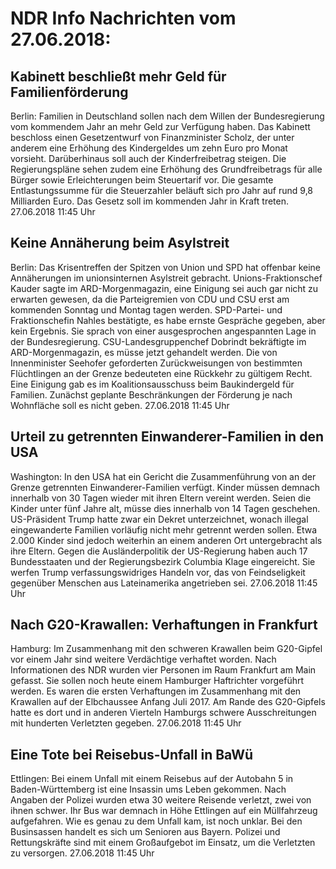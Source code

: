 # NDR Info Nachrichten vom 27.06.2018:


## Kabinett beschließt mehr Geld für Familienförderung
Berlin: Familien in Deutschland sollen nach dem Willen der Bundesregierung vom kommendem Jahr an mehr Geld zur Verfügung haben. Das Kabinett beschloss einen Gesetzentwurf von Finanzminister Scholz, der unter anderem eine Erhöhung des Kindergeldes um zehn Euro pro Monat vorsieht. Darüberhinaus soll auch der Kinderfreibetrag steigen. Die Regierungspläne sehen zudem eine Erhöhung des Grundfreibetrags für alle Bürger sowie Erleichterungen beim Steuertarif vor. Die gesamte Entlastungssumme für die Steuerzahler beläuft sich pro Jahr auf rund 9,8 Milliarden Euro. Das Gesetz soll im kommenden Jahr in Kraft treten. 27.06.2018 11:45 Uhr 

## Keine Annäherung beim Asylstreit
Berlin: Das Krisentreffen der Spitzen von Union und SPD hat offenbar keine Annäherungen im unionsinternen Asylstreit gebracht. Unions-Fraktionschef Kauder sagte im ARD-Morgenmagazin, eine Einigung sei auch gar nicht zu erwarten gewesen, da die Parteigremien von CDU und CSU erst am kommenden Sonntag und Montag tagen werden. SPD-Partei- und Fraktionschefin Nahles bestätigte, es habe ernste Gespräche gegeben, aber kein Ergebnis. Sie sprach von einer ausgesprochen angespannten Lage in der Bundesregierung. CSU-Landesgruppenchef Dobrindt bekräftigte im ARD-Morgenmagazin, es müsse jetzt gehandelt werden. Die von Innenminister Seehofer geforderten Zurückweisungen von bestimmten Flüchtlingen an der Grenze bedeuteten eine Rückkehr zu gültigem Recht. Eine Einigung gab es im Koalitionsausschuss beim Baukindergeld für Familien. Zunächst geplante Beschränkungen der Förderung je nach Wohnfläche soll es nicht geben. 27.06.2018 11:45 Uhr 

## Urteil zu getrennten Einwanderer-Familien in den USA
Washington: In den USA hat ein Gericht die Zusammenführung von an der Grenze getrennten Einwanderer-Familien verfügt. Kinder müssen demnach innerhalb von 30 Tagen wieder mit ihren Eltern vereint werden. Seien die Kinder unter fünf Jahre alt, müsse dies innerhalb von 14 Tagen geschehen. US-Präsident Trump hatte zwar ein Dekret unterzeichnet, wonach illegal eingewanderte Familien vorläufig nicht mehr getrennt werden sollen. Etwa 2.000 Kinder sind jedoch weiterhin an einem anderen Ort untergebracht als ihre Eltern. Gegen die Ausländerpolitik der US-Regierung haben auch 17 Bundesstaaten und der Regierungsbezirk Columbia Klage eingereicht. Sie werfen Trump verfassungswidriges Handeln vor, das von Feindseligkeit gegenüber Menschen aus Lateinamerika angetrieben sei. 27.06.2018 11:45 Uhr 

## Nach G20-Krawallen: Verhaftungen in Frankfurt
Hamburg:	Im Zusammenhang mit den schweren Krawallen beim G20-Gipfel vor einem Jahr sind weitere Verdächtige verhaftet worden. Nach Informationen des NDR wurden vier Personen im Raum Frankfurt am Main gefasst. Sie sollen noch heute einem Hamburger Haftrichter vorgeführt werden. Es waren die ersten Verhaftungen im Zusammenhang mit den Krawallen auf der Elbchaussee Anfang Juli 2017. Am Rande des G20-Gipfels hatte es dort und in anderen Vierteln Hamburgs schwere Ausschreitungen mit hunderten Verletzten gegeben. 27.06.2018 11:45 Uhr 

## Eine Tote bei Reisebus-Unfall in BaWü
Ettlingen: Bei einem Unfall mit einem Reisebus auf der Autobahn 5 in Baden-Württemberg ist eine Insassin ums Leben gekommen. Nach Angaben der Polizei wurden etwa 30 weitere Reisende verletzt, zwei von ihnen schwer. Ihr Bus war demnach in Höhe Ettlingen auf ein Müllfahrzeug aufgefahren. Wie es genau zu dem Unfall kam, ist noch unklar. Bei den Businsassen handelt es sich um Senioren aus Bayern. Polizei und Rettungskräfte sind mit einem Großaufgebot im Einsatz, um die Verletzten zu versorgen. 27.06.2018 11:45 Uhr 
